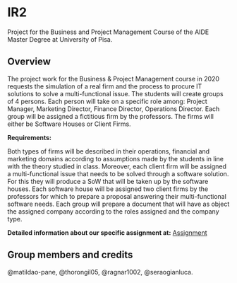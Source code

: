 # IR2
Project for the Business and Project Management Course of the AIDE Master Degree at University of Pisa.

## Overview
The project work for the Business & Project Management course in 2020 requests the simulation of a real firm and the process to procure IT solutions to solve a multi-functional issue. The students will create groups of 4 persons. Each person will take on a specific role among: Project Manager, Marketing Director, Finance Director, Operations Director. Each group will be assigned a fictitious firm by the professors. The firms will either be Software Houses or Client Firms.

**Requirements:**

Both types of firms will be described in their operations, financial and marketing domains according to assumptions made by the students in line with the theory studied in class. Moreover, each client firm will be assigned a multi-functional issue that needs to be solved through a software solution. For this they will produce a SoW that will be taken up by the software houses. Each software house will be assigned two client firms by the professors for which to prepare a proposal answering their multi-functional software needs. Each group will prepare a document that will have as object the assigned company according to the roles assigned and the company type.

**Detailed information about our specific assignment at:** [Assignment](/Assignment.md)

## Group members and credits
@matildao-pane, @thorongil05, @ragnar1002, @seraogianluca.
